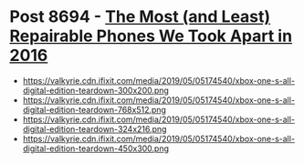 # Post 8694 - [The Most (and Least) Repairable Phones We Took Apart in 2016](https://www.ifixit.com/News/8694/repairable-phones)

- https://valkyrie.cdn.ifixit.com/media/2019/05/05174540/xbox-one-s-all-digital-edition-teardown-300x200.png
- https://valkyrie.cdn.ifixit.com/media/2019/05/05174540/xbox-one-s-all-digital-edition-teardown-768x512.png
- https://valkyrie.cdn.ifixit.com/media/2019/05/05174540/xbox-one-s-all-digital-edition-teardown-324x216.png
- https://valkyrie.cdn.ifixit.com/media/2019/05/05174540/xbox-one-s-all-digital-edition-teardown-450x300.png
